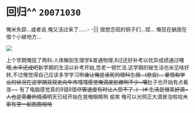 # 回归^^ `20071030`

俺米失踪...或者说.俺又活过来了......- -|||
很想念班的铜子们...捏...
俺现在蜗居在借个小破地方...

![](/img/20071030.png)

上个学期俺挂了两科:人体解剖生理学&普通物理,8过还好补考以优异成绩通过~~嘿嘿,水平还成吧~~新学期的生活以补考开始,恁老一顿忙活.这学期的破生活也米见啥好转,不过俺觉得自己应该多学学习咧~~谁让俺是该死的理科生捏...(悲哀)...
爱情和学业的状况在这学期双双走向牛市~~嘎嘎~~感觉俺滴皮肤嫩咧不少~噶~~肚子也开始有点看涨~~
有了电脑感觉真的8错8错~~尽管速度有时让人受不了..(--)#
生活是很美好滴~人也是需要热情滴~~明天已经开始在晃俺眼睛咧 偷笑
俺可以光明正大滴冒泡啦哈~~大家有空一起跑跑哈哈~~
